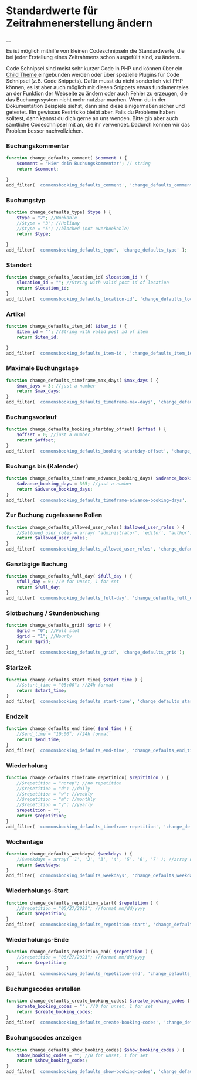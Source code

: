 #  Standardwerte für Zeitrahmenerstellung ändern

__

Es ist möglich mithilfe von kleinen Codeschnipseln die Standardwerte, die bei
jeder Erstellung eines Zeitrahmens schon ausgefüllt sind, zu ändern.

Code Schnipsel sind meist sehr kurzer Code in PHP und können über ein [ Child
Theme ](https://developer.wordpress.org/themes/advanced-topics/child-themes)
eingebunden werden oder über spezielle Plugins für Code Schnipsel (z.B. Code
Snippets). Dafür musst du nicht sonderlich viel PHP können, es ist aber auch
möglich mit diesen Snippets etwas fundamentales an der Funktion der Webseite
zu ändern oder auch Fehler zu erzeugen, die das Buchungssystem nicht mehr
nutzbar machen. Wenn du in der Dokumentation Beispiele siehst, dann sind diese
einigermaßen sicher und getestet. Ein gewisses Restrisiko bleibt aber. Falls
du Probleme haben solltest, dann kannst du dich gerne an uns wenden. Bitte gib
aber auch sämtliche Codeschnipsel mit an, die ihr verwendet. Dadurch können
wir das Problem besser nachvollziehen.

###  Buchungskommentar

```php
function change_defaults_comment( $comment ) {
    $comment = "Hier dein Buchungskommentar"; // string
    return $comment;

}
add_filter( 'commonsbooking_defaults_comment', 'change_defaults_comment' );
```
###  Buchungstyp

```php
function change_defaults_type( $type ) {
    $type = "2"; //Bookable
    //$type = "3"; //Holiday
    //$type = "5"; //blocked (not overbookable)
    return $type;

}
add_filter( 'commonsbooking_defaults_type', 'change_defaults_type' );
```

###  Standort

```php
function change_defaults_location_id( $location_id ) {
    $location_id = ""; //String with valid post id of location
    return $location_id;
}
add_filter( 'commonsbooking_defaults_location-id', 'change_defaults_location_id' );
```

###  Artikel

```php
function change_defaults_item_id( $item_id ) {
    $item_id = ""; //String with valid post id of item
    return $item_id;

}
add_filter( 'commonsbooking_defaults_item-id', 'change_defaults_item_id' );
```

###  Maximale Buchungstage

```php
function change_defaults_timeframe_max_days( $max_days ) {
    $max_days = 3; //just a number
    return $max_days;
}
add_filter( 'commonsbooking_defaults_timeframe-max-days', 'change_defaults_timeframe_max_days' );
```

###  Buchungsvorlauf

```php
function change_defaults_booking_startday_offset( $offset ) {
    $offset = 0; //just a number
    return $offset;
}
add_filter( 'commonsbooking_defaults_booking-startday-offset', 'change_defaults_booking_startday_offset' );
```

###  Buchungs bis (Kalender)

```php
function change_defaults_timeframe_advance_booking_days( $advance_booking_days ) {
    $advance_booking_days = 365; //just a number
    return $advance_booking_days;
}
add_filter( 'commonsbooking_defaults_timeframe-advance-booking-days', 'change_defaults_timeframe_advance_booking_days' );
```

###  Zur Buchung zugelassene Rollen

```php
function change_defaults_allowed_user_roles( $allowed_user_roles ) {
    //$allowed_user_roles = array( 'administrator', 'editor', 'author', 'contributor', 'subscriber', 'cb_manager' ); //array of valid user roles that the booking of this timeframe should be restricted to
    return $allowed_user_roles;
}
add_filter( 'commonsbooking_defaults_allowed_user_roles', 'change_defaults_allowed_user_roles' );
```

###  Ganztägige Buchung

```php
function change_defaults_full_day( $full_day ) {
    $full_day = 0; //0 for unset, 1 for set
    return $full_day;
}
add_filter( 'commonsbooking_defaults_full-day', 'change_defaults_full_day');
```

###  Slotbuchung / Stundenbuchung

```php
function change_defaults_grid( $grid ) {
    $grid = "0"; //Full slot
    $grid = "1"; //Hourly
    return $grid;
}
add_filter( 'commonsbooking_defaults_grid', 'change_defaults_grid');
```

###  Startzeit

```php
function change_defaults_start_time( $start_time ) {
    //$start_time = "05:00"; //24h format
    return $start_time;
}
add_filter( 'commonsbooking_defaults_start-time', 'change_defaults_start_time' );
```

###  Endzeit

```php
function change_defaults_end_time( $end_time ) {
    //$end_time = "10:00"; //24h format
    return $end_time;
}
add_filter( 'commonsbooking_defaults_end-time', 'change_defaults_end_time' );
```

###  Wiederholung

```php
function change_defaults_timeframe_repetition( $repitition ) {
    //$repetition = "norep"; //no repetition
    //$repetition = "d"; //daily
    //$repetition = "w"; //weekly
    //$repetition = "m"; //monthly
    //$repetition = "y"; //yearly
    $repetition = "";
    return $repetition;
}
add_filter( 'commonsbooking_defaults_timeframe-repetition', 'change_defaults_timeframe_repetition' );
```

###  Wochentage

```php
function change_defaults_weekdays( $weekdays ) {
    //$weekdays = array( '1', '2', '3', '4', '5', '6', '7' ); //array of selected weekdays
    return $weekdays;
}
add_filter( 'commonsbooking_defaults_weekdays', 'change_defaults_weekdays' );
```

###  Wiederholungs-Start

```php
function change_defaults_repetition_start( $repetition ) {
    //$repetition = "05/27/2023"; //format mm/dd/yyyy
    return $repetition;
}
add_filter( 'commonsbooking_defaults_repetition-start', 'change_defaults_repetition_start' );
```

###  Wiederholungs-Ende

```php
function change_defaults_repetition_end( $repetition ) {
    //$repetition = "06/27/2023"; //format mm/dd/yyyy
    return $repetition;
}
add_filter( 'commonsbooking_defaults_repetition-end', 'change_defaults_repetition_end' );
```

###  Buchungscodes erstellen

```php
function change_defaults_create_booking_codes( $create_booking_codes ) {
    $create_booking_codes = ""; //0 for unset, 1 for set
    return $create_booking_codes;
}
add_filter( 'commonsbooking_defaults_create-booking-codes', 'change_defaults_create_booking_codes');
```

###  Buchungscodes anzeigen

```php
function change_defaults_show_booking_codes( $show_booking_codes ) {
    $show_booking_codes = ""; //0 for unset, 1 for set
    return $show_booking_codes;
}
add_filter( 'commonsbooking_defaults_show-booking-codes', 'change_defaults_show_booking_codes');
```

